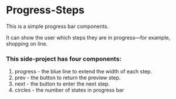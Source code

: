 # Progress-Steps

This is a simple progress bar components.<br/>

It can show the user which steps they are in progress—for example, shopping on line.<br/>

### This side-project has four components:
1. progress - the blue line to extend the width of each step.
2. prev - the button to return the preview step.
3. next - the button to enter the next step.
4. circles - the number of states in progress bar

